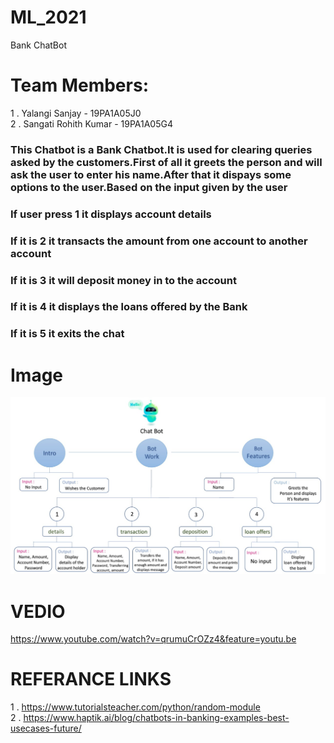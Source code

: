 # ML_2021
Bank ChatBot
# Team Members:
1 . Yalangi Sanjay - 19PA1A05J0  <br/>
2 . Sangati Rohith Kumar - 19PA1A05G4
### This Chatbot is a Bank Chatbot.It is used for clearing queries asked by the customers.First of all it greets the person and will ask the user to enter his name.After that it dispays some options to the user.Based on the input given by the user
### If user press 1 it displays account details
### If it is 2 it transacts the amount from one account to another account
### If it is 3 it will deposit money in to the account
### If it is 4 it displays the loans offered by the Bank
### If it is 5 it exits the chat
# Image
![alt text](https://raw.githubusercontent.com/RohithSangati/ML_2021/main/ChatBot.jpeg)

# VEDIO
https://www.youtube.com/watch?v=qrumuCrOZz4&feature=youtu.be
# REFERANCE LINKS
1 . https://www.tutorialsteacher.com/python/random-module</br>
2 . https://www.haptik.ai/blog/chatbots-in-banking-examples-best-usecases-future/
